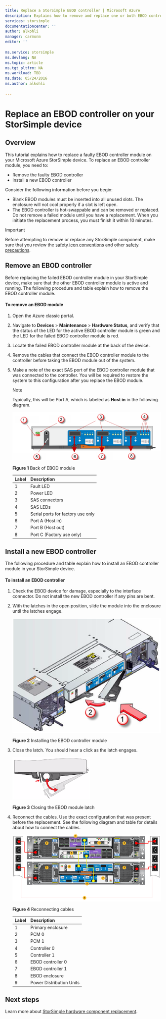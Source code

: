 ```yaml
---
title: Replace a StorSimple EBOD controller | Microsoft Azure
description: Explains how to remove and replace one or both EBOD controllers on a StorSimple 8600 device.
services: storsimple
documentationcenter: ''
author: alkohli
manager: carmonm
editor: ''

ms.service: storsimple
ms.devlang: NA
ms.topic: article
ms.tgt_pltfrm: NA
ms.workload: TBD
ms.date: 05/24/2016
ms.author: alkohli

---
```

# Replace an EBOD controller on your StorSimple device
## Overview
This tutorial explains how to replace a faulty EBOD controller module on your Microsoft Azure StorSimple device. To replace an EBOD controller module, you need to:

* Remove the faulty EBOD controller
* Install a new EBOD controller

Consider the following information before you begin:

* Blank EBOD modules must be inserted into all unused slots. The enclosure will not cool properly if a slot is left open.
* The EBOD controller is hot-swappable and can be removed or replaced. Do not remove a failed module until you have a replacement. When you initiate the replacement process, you must finish it within 10 minutes.

> [!IMPORTANT]
> Before attempting to remove or replace any StorSimple component, make sure that you review the [safety icon conventions](storsimple-safety.md#safety-icon-conventions) and other [safety precautions](storsimple-safety.md).
> 
> 

## Remove an EBOD controller
Before replacing the failed EBOD controller module in your StorSimple device, make sure that the other EBOD controller module is active and running. The following procedure and table explain how to remove the EBOD controller module.

#### To remove an EBOD module
1. Open the Azure classic portal.
2. Navigate to **Devices** > **Maintenance** > **Hardware Status**, and verify that the status of the LED for the active EBOD controller module is green and the LED for the failed EBOD controller module is red.
3. Locate the failed EBOD controller module at the back of the device.
4. Remove the cables that connect the EBOD controller module to the controller before taking the EBOD module out of the system.
5. Make a note of the exact SAS port of the EBOD controller module that was connected to the controller. You will be required to restore the system to this configuration after you replace the EBOD module. 
   
   > [!NOTE]
   > Typically, this will be Port A, which is labeled as **Host in** in the following diagram.
   > 
   > 
   
    ![Backplane of EBOD controller](./media/storsimple-ebod-controller-replacement/IC741049.png)
   
     **Figure 1** Back of EBOD module
   
   | Label | Description |
   |:--- |:--- |
   | 1 |Fault LED |
   | 2 |Power LED |
   | 3 |SAS connectors |
   | 4 |SAS LEDs |
   | 5 |Serial ports for factory use only |
   | 6 |Port A (Host in) |
   | 7 |Port B (Host out) |
   | 8 |Port C (Factory use only) |

## Install a new EBOD controller
The following procedure and table explain how to install an EBOD controller module in your StorSimple device.

#### To install an EBOD controller
1. Check the EBOD device for damage, especially to the interface connector. Do not install the new EBOD controller if any pins are bent.
2. With the latches in the open position, slide the module into the enclosure until the latches engage.
   
    ![Installing EBOD controller](./media/storsimple-ebod-controller-replacement/IC741050.png)
   
    **Figure 2** Installing the EBOD controller module
3. Close the latch. You should hear a click as the latch engages.
   
    ![Releasing EBOD latch](./media/storsimple-ebod-controller-replacement/IC741047.png)
   
    **Figure 3** Closing the EBOD module latch
4. Reconnect the cables. Use the exact configuration that was present before the replacement. See the following diagram and table for details about how to connect the cables.
   
    ![Cable your 4U device for power](./media/storsimple-ebod-controller-replacement/IC770723.png)
   
    **Figure 4**  Reconnecting cables
   
   | Label | Description |
   |:--- |:--- |
   | 1 |Primary enclosure |
   | 2 |PCM 0 |
   | 3 |PCM 1 |
   | 4 |Controller 0 |
   | 5 |Controller 1 |
   | 6 |EBOD controller 0 |
   | 7 |EBOD controller 1 |
   | 8 |EBOD enclosure |
   | 9 |Power Distribution Units |

## Next steps
Learn more about [StorSimple hardware component replacement](storsimple-hardware-component-replacement.md).

